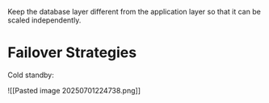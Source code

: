 
Keep the database layer different from the application layer so that it can be scaled independently.


# Failover Strategies

Cold standby: 

![[Pasted image 20250701224738.png]]


